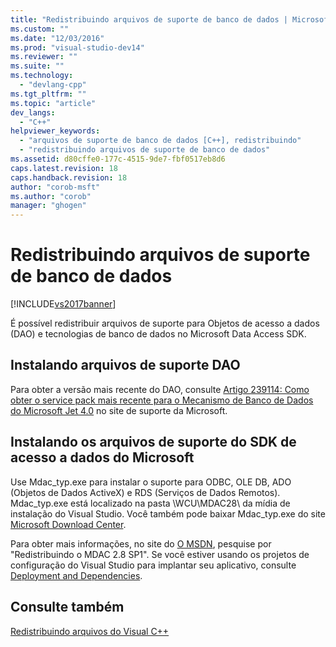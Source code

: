 ```yaml
---
title: "Redistribuindo arquivos de suporte de banco de dados | Microsoft Docs"
ms.custom: ""
ms.date: "12/03/2016"
ms.prod: "visual-studio-dev14"
ms.reviewer: ""
ms.suite: ""
ms.technology: 
  - "devlang-cpp"
ms.tgt_pltfrm: ""
ms.topic: "article"
dev_langs: 
  - "C++"
helpviewer_keywords: 
  - "arquivos de suporte de banco de dados [C++], redistribuindo"
  - "redistribuindo arquivos de suporte de banco de dados"
ms.assetid: d80cffe0-177c-4515-9de7-fbf0517eb8d6
caps.latest.revision: 18
caps.handback.revision: 18
author: "corob-msft"
ms.author: "corob"
manager: "ghogen"
---
```

# Redistribuindo arquivos de suporte de banco de dados
[!INCLUDE[vs2017banner](../assembler/inline/includes/vs2017banner.md)]

É possível redistribuir arquivos de suporte para Objetos de acesso a dados \(DAO\) e tecnologias de banco de dados no Microsoft Data Access SDK.  
  
## Instalando arquivos de suporte DAO  
 Para obter a versão mais recente do DAO, consulte [Artigo 239114: Como obter o service pack mais recente para o Mecanismo de Banco de Dados do Microsoft Jet 4.0](http://go.microsoft.com/fwlink/?LinkId=198014) no site de suporte da Microsoft.  
  
## Instalando os arquivos de suporte do SDK de acesso a dados do Microsoft  
 Use Mdac\_typ.exe para instalar o suporte para ODBC, OLE DB, ADO \(Objetos de Dados ActiveX\) e RDS \(Serviços de Dados Remotos\).  Mdac\_typ.exe está localizado na pasta \\WCU\\MDAC28\\ da mídia de instalação do Visual Studio.  Você também pode baixar Mdac\_typ.exe do site [Microsoft Download Center](http://go.microsoft.com/fwlink/?LinkId=198015).  
  
 Para obter mais informações, no site do [O MSDN](http://go.microsoft.com/fwlink/?LinkId=198016), pesquise por "Redistribuindo o MDAC 2.8 SP1".  Se você estiver usando os projetos de configuração do Visual Studio para implantar seu aplicativo, consulte [Deployment and Dependencies](http://msdn.microsoft.com/pt-br/49e9b84d-bd6a-4388-b9ac-46ea79cf0733).  
  
## Consulte também  
 [Redistribuindo arquivos do Visual C\+\+](../Topic/Redistributing%20Visual%20C++%20Files.md)